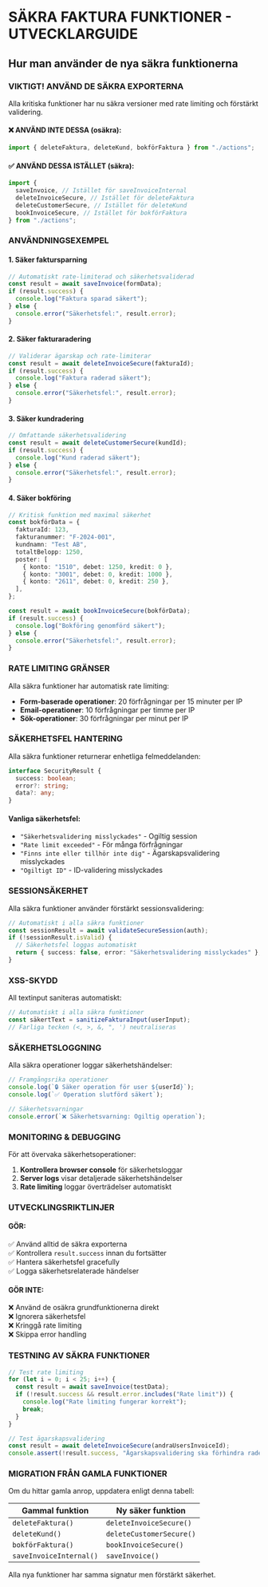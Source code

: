 # SÄKRA FAKTURA FUNKTIONER - UTVECKLARGUIDE

## Hur man använder de nya säkra funktionerna

### VIKTIGT! ANVÄND DE SÄKRA EXPORTERNA

Alla kritiska funktioner har nu säkra versioner med rate limiting och förstärkt validering.

#### ❌ ANVÄND INTE DESSA (osäkra):

```typescript
import { deleteFaktura, deleteKund, bokförFaktura } from "./actions";
```

#### ✅ ANVÄND DESSA ISTÄLLET (säkra):

```typescript
import {
  saveInvoice, // Istället för saveInvoiceInternal
  deleteInvoiceSecure, // Istället för deleteFaktura
  deleteCustomerSecure, // Istället för deleteKund
  bookInvoiceSecure, // Istället för bokförFaktura
} from "./actions";
```

### ANVÄNDNINGSEXEMPEL

#### 1. Säker faktursparning

```typescript
// Automatiskt rate-limiterad och säkerhetsvaliderad
const result = await saveInvoice(formData);
if (result.success) {
  console.log("Faktura sparad säkert");
} else {
  console.error("Säkerhetsfel:", result.error);
}
```

#### 2. Säker fakturaradering

```typescript
// Validerar ägarskap och rate-limiterar
const result = await deleteInvoiceSecure(fakturaId);
if (result.success) {
  console.log("Faktura raderad säkert");
} else {
  console.error("Säkerhetsfel:", result.error);
}
```

#### 3. Säker kundradering

```typescript
// Omfattande säkerhetsvalidering
const result = await deleteCustomerSecure(kundId);
if (result.success) {
  console.log("Kund raderad säkert");
} else {
  console.error("Säkerhetsfel:", result.error);
}
```

#### 4. Säker bokföring

```typescript
// Kritisk funktion med maximal säkerhet
const bokförData = {
  fakturaId: 123,
  fakturanummer: "F-2024-001",
  kundnamn: "Test AB",
  totaltBelopp: 1250,
  poster: [
    { konto: "1510", debet: 1250, kredit: 0 },
    { konto: "3001", debet: 0, kredit: 1000 },
    { konto: "2611", debet: 0, kredit: 250 },
  ],
};

const result = await bookInvoiceSecure(bokförData);
if (result.success) {
  console.log("Bokföring genomförd säkert");
} else {
  console.error("Säkerhetsfel:", result.error);
}
```

### RATE LIMITING GRÄNSER

Alla säkra funktioner har automatisk rate limiting:

- **Form-baserade operationer**: 20 förfrågningar per 15 minuter per IP
- **Email-operationer**: 10 förfrågningar per timme per IP
- **Sök-operationer**: 30 förfrågningar per minut per IP

### SÄKERHETSFEL HANTERING

Alla säkra funktioner returnerar enhetliga felmeddelanden:

```typescript
interface SecurityResult {
  success: boolean;
  error?: string;
  data?: any;
}
```

#### Vanliga säkerhetsfel:

- `"Säkerhetsvalidering misslyckades"` - Ogiltig session
- `"Rate limit exceeded"` - För många förfrågningar
- `"Finns inte eller tillhör inte dig"` - Ägarskapsvalidering misslyckades
- `"Ogiltigt ID"` - ID-validering misslyckades

### SESSIONSÄKERHET

Alla säkra funktioner använder förstärkt sessionsvalidering:

```typescript
// Automatiskt i alla säkra funktioner
const sessionResult = await validateSecureSession(auth);
if (!sessionResult.isValid) {
  // Säkerhetsfel loggas automatiskt
  return { success: false, error: "Säkerhetsvalidering misslyckades" };
}
```

### XSS-SKYDD

All textinput saniteras automatiskt:

```typescript
// Automatiskt i alla säkra funktioner
const säkertText = sanitizeFakturaInput(userInput);
// Farliga tecken (<, >, &, ", ') neutraliseras
```

### SÄKERHETSLOGGNING

Alla säkra operationer loggar säkerhetshändelser:

```typescript
// Framgångsrika operationer
console.log(`🔒 Säker operation för user ${userId}`);
console.log(`✅ Operation slutförd säkert`);

// Säkerhetsvarningar
console.error(`❌ Säkerhetsvarning: Ogiltig operation`);
```

### MONITORING & DEBUGGING

För att övervaka säkerhetsoperationer:

1. **Kontrollera browser console** för säkerhetsloggar
2. **Server logs** visar detaljerade säkerhetshändelser
3. **Rate limiting** loggar överträdelser automatiskt

### UTVECKLINGSRIKTLINJER

#### GÖR:

✅ Använd alltid de säkra exporterna  
✅ Kontrollera `result.success` innan du fortsätter  
✅ Hantera säkerhetsfel gracefully  
✅ Logga säkerhetsrelaterade händelser

#### GÖR INTE:

❌ Använd de osäkra grundfunktionerna direkt  
❌ Ignorera säkerhetsfel  
❌ Kringgå rate limiting  
❌ Skippa error handling

### TESTNING AV SÄKRA FUNKTIONER

```typescript
// Test rate limiting
for (let i = 0; i < 25; i++) {
  const result = await saveInvoice(testData);
  if (!result.success && result.error.includes("Rate limit")) {
    console.log("Rate limiting fungerar korrekt");
    break;
  }
}

// Test ägarskapsvalidering
const result = await deleteInvoiceSecure(andraUsersInvoiceId);
console.assert(!result.success, "Ägarskapsvalidering ska förhindra radering");
```

### MIGRATION FRÅN GAMLA FUNKTIONER

Om du hittar gamla anrop, uppdatera enligt denna tabell:

| Gammal funktion         | Ny säker funktion        |
| ----------------------- | ------------------------ |
| `deleteFaktura()`       | `deleteInvoiceSecure()`  |
| `deleteKund()`          | `deleteCustomerSecure()` |
| `bokförFaktura()`       | `bookInvoiceSecure()`    |
| `saveInvoiceInternal()` | `saveInvoice()`          |

Alla nya funktioner har samma signatur men förstärkt säkerhet.
